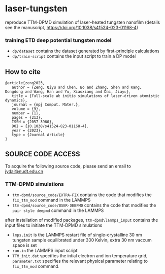 # laser-tungsten

reproduce TTM-DPMD simulation of laser-heated tungsten nanofilm (details see the manuscript, https://doi.org/10.1038/s41524-023-01168-4)

### training ETD deep potential tungsten model

- `dp/dataset` contains the dataset generated by first-principle calculations
- `dp/train-script` contains the input script to train a DP model 

## How to cite
```
@article{zeng2023,
   author = {Zeng, Qiyu and Chen, Bo and Zhang, Shen and Kang, Dongdong and Wang, Han and Yu, Xiaoxiang and Dai, Jiayu},
   title = {Full-scale ab initio simulations of laser-driven atomistic dynamics},
   journal = {npj Comput. Mater.},
   volume = {9},
   number = {1},
   pages = {213},
   ISSN = {2057-3960},
   DOI = {10.1038/s41524-023-01168-4},
   year = {2023},
   type = {Journal Article}
}
```

## SOURCE CODE  ACCESS

To acquire the following source code, please send an email to jydai@nudt.edu.cn

### TTM-DPMD simulations

- `ttm-dpmd/source_code/EXTRA-FIX` contains the code that modifies the `fix_ttm_mod` command in the LAMMPS
- `ttm-dpmd/source_code/USER-DEEPMD` contains the code that modifies the `pair style deepmd` command in the LAMMPS

after installation of modified packages, `ttm-dpmd\lammps_input` contains the input files to initiate the TTM-DPMD simulations

- `lmps.init` is the LAMMPS restart file of single-crystalline 30 nm tungsten sample equilibrated under 300 Kelvin, extra 30 nm vaccum space is set
- `run.in` the LAMMPS input script
- `TTM_init.dat` specifies the intial electron and ion temperature grid, `parameter.txt` specifies the relevant physical parameter relating to `fix_ttm_mod` command.
